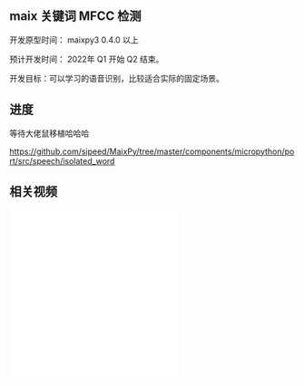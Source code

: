 ## maix 关键词 MFCC 检测

开发原型时间： maixpy3 0.4.0 以上

预计开发时间： 2022年 Q1 开始 Q2 结束。

开发目标：可以学习的语音识别，比较适合实际的固定场景。

## 进度

等待大佬鼠移植哈哈哈

https://github.com/sipeed/MaixPy/tree/master/components/micropython/port/src/speech/isolated_word

## 相关视频

<iframe src="//player.bilibili.com/player.html?aid=585184775&bvid=BV1oz4y1C7yE&cid=251878910&page=1" scrolling="no" border="0" frameborder="no" framespacing="0" allowfullscreen="true"> </iframe>

<iframe src="//player.bilibili.com/player.html?aid=500528923&bvid=BV1xK41137Rv&cid=263534446&page=1" scrolling="no" border="0" frameborder="no" framespacing="0" allowfullscreen="true"> </iframe>

